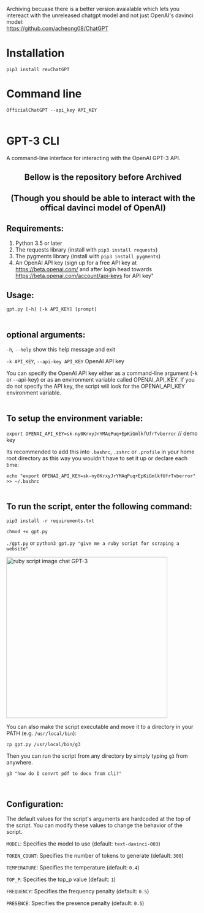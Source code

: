 Archiving becuase there is a better version avaialable which lets you intereact with the unreleased chatgpt model and not just OpenAI's davinci model:<br>
https://github.com/acheong08/ChatGPT
# Installation
`pip3 install revChatGPT`
# Command line
`OfficialChatGPT --api_key API_KEY`
<br><br>
# GPT-3 CLI
A command-line interface for interacting with the OpenAI GPT-3 API.
## <p align="center">Bellow is the repository before Archived</p>
## <p align="center">(Though you should be able to interact with the offical davinci model of OpenAI)</p>

## Requirements:
1. Python 3.5 or later
1. The requests library (install with `pip3 install requests`)
1. The pygments library (install with `pip3 install pygments`)
1. An OpenAI API key (sign up for a free API key at https://beta.openai.com/ and after login head towards https://beta.openai.com/account/api-keys for API key"

## Usage:

```gpt.py [-h] [-k API_KEY] [prompt]```
<br />
<br />

## optional arguments:

  `-h`, `--help` show this help message and exit
  
  `-k API_KEY`, `--api-key API_KEY` OpenAI API key

You can specify the OpenAI API key either as a command-line argument (-k or --api-key) or as an environment variable called OPENAI_API_KEY. If you do not specify the API key, the script will look for the OPENAI_API_KEY environment variable.
<br />
<br />

## To setup the environment variable: 

```export OPENAI_API_KEY=sk-ny0KrxyJrYMAqPuq+EpKiGmlkfUfrTvberror``` // demo key

Its recommended to add this into `.bashrc`, `.zshrc` or `.profile` in your home root directory as this way you wouldn't have to set it up or declare each time:

```echo "export OPENAI_API_KEY=sk-ny0KrxyJrYMAqPuq+EpKiGmlkfUfrTvberror" >> ~/.bashrc```
<br />
<br />

## To run the script, enter the following command:

```pip3 install -r requirements.txt```

```chmod +x gpt.py```

`./gpt.py` or `python3 gpt.py "give me a ruby script for scraping a website"`


<p align="left">
  <img src="https://beeimg.com/images/w83430868521.png" width="420" height="420"  title="ruby script image chat GPT-3">
</p>

You can also make the script executable and move it to a directory in your PATH (e.g. `/usr/local/bin`):

```cp gpt.py /usr/local/bin/g3```

Then you can run the script from any directory by simply typing `g3` from anywhere.

```g3 "how do I convrt pdf to docx from cli?"```

<br />

## Configuration:
The default values for the script's arguments are hardcoded at the top of the script. You can modify these values to change the behavior of the script.

`MODEL`: Specifies the model to use (default: `text-davinci-003`)

`TOKEN_COUNT`: Specifies the number of tokens to generate (default: `300`)

`TEMPERATURE`: Specifies the temperature (default: `0.4`)

`TOP_P`: Specifies the top_p value (default: `1`)

`FREQUENCY`: Specifies the frequency penalty (default: `0.5`)

`PRESENCE`: Specifies the presence penalty (default: `0.5`)
